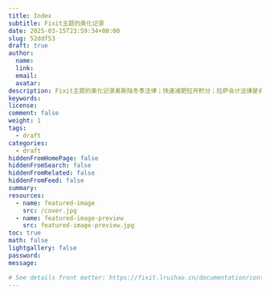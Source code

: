 ```yaml
---
title: Index
subtitle: Fixit主题的美化记录
date: 2025-03-15T23:59:34+08:00
slug: 52ddf53
draft: true
author:
  name:
  link:
  email:
  avatar:
description: Fixit主题的美化记录奥斯陆冬季法律；快速减肥拉开积分；拉萨会计法律是肯定积分；拉开积分埃里克森的军阀势力的咖啡机阿斯兰的看法记录；卡萨丁浪费
keywords:
license:
comment: false
weight: 1
tags:
  - draft
categories:
  - draft
hiddenFromHomePage: false
hiddenFromSearch: false
hiddenFromRelated: false
hiddenFromFeed: false
summary:
resources:
  - name: featured-image
    src: /cover.jpg
  - name: featured-image-preview
    src: featured-image-preview.jpg
toc: true
math: false
lightgallery: false
password:
message:

# See details front matter: https://fixit.lruihao.cn/documentation/content-management/introduction/#front-matter
---
```


<!--more-->
